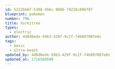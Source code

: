 ```yaml
---
id: 5222bb6f-5388-456c-9886-74226c096f87
blueprint: pokemon
number: 796
title: Xurkitree
types:
  - electric
author: 4d8d6ede-5963-429f-9c2f-74b897007e0c
tags:
  - basic
  - ultra-beast
updated_by: 4d8d6ede-5963-429f-9c2f-74b897007e0c
updated_at: 1716569599
---
```

